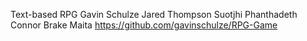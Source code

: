 Text-based RPG
Gavin Schulze
Jared Thompson
Suotjhi Phanthadeth
Connor Brake
Maita
https://github.com/gavinschulze/RPG-Game
